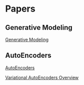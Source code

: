 # Papers

## Generative Modeling
[Generative Modeling](https://arxiv.org/pdf/2103.05180.pdf)


## AutoEncoders
[AutoEncoders](https://arxiv.org/pdf/2003.05991.pdf)

[Variational AutoEncoders Overview](https://arxiv.org/pdf/1606.05908.pdf)


